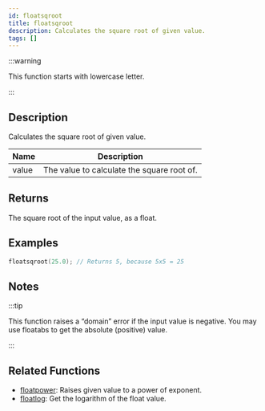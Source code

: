 ```yaml
---
id: floatsqroot
title: floatsqroot
description: Calculates the square root of given value.
tags: []
---
```


:::warning

This function starts with lowercase letter.

:::

## Description

Calculates the square root of given value.

| Name  | Description                                |
| ----- | ------------------------------------------ |
| value | The value to calculate the square root of. |

## Returns

The square root of the input value, as a float.

## Examples

```c
floatsqroot(25.0); // Returns 5, because 5x5 = 25
```

## Notes

:::tip

This function raises a “domain” error if the input value is negative. You may use floatabs to get the absolute (positive) value.

:::

## Related Functions

- [floatpower](../functions/floatpower): Raises given value to a power of exponent.
- [floatlog](../functions/floatlog): Get the logarithm of the float value.
